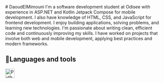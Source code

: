 <header>
<link rel="stylesheet" type='text/css' href="https://cdn.jsdelivr.net/gh/devicons/devicon@latest/devicon.min.css" />
</header>
# DaoudElMimouni
I'm a software development student at Odisee with experience in ASP.NET and Kotlin Jetpack Compose for mobile development. I also have knowledge of HTML, CSS, and JavaScript for frontend development.
I enjoy building applications, solving problems, and learning new technologies. I'm passionate about writing clean, efficient code and continuously improving my skills. I have worked on projects that involve both web and mobile development, applying best practices and modern frameworks.
<h2>🧰Languages and tools</h2>
<img align="left" alt="Python" width="30px" src="https://cdn.jsdelivr.net/gh/devicons/devicon@latest/icons/csharp/csharp-original.svg" data-canonical-src="https://cdn.jsdelivr.net/gh/devicons/devicon/icons/python/python-plain.svg" style="max-width: 100%;">
          
